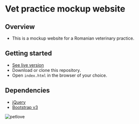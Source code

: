 # Vet practice mockup website

## Overview

* This is a mockup website for a Romanian veterinary practice.

## Getting started

* [See live version](https://rawgit.com/iris-anghel/Vet-practice-website/master/index.html)
* Download or clone this repository.
* Open `index.html` in the browser of your choice.

## Dependencies

* [jQuery](https://jquery.com/)
* [Bootstrap v3](https://getbootstrap.com/docs/3.3/getting-started/)
    
![petlove](https://user-images.githubusercontent.com/18640359/44075062-f0a4a1d2-9fa3-11e8-836f-906c5e04d5ac.PNG)	

